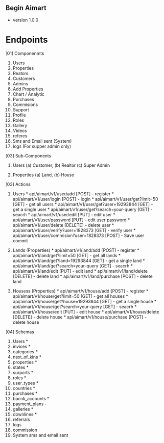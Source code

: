 ## Begin Aimart ##
* version 1.0.0

# Endpoints

[01] Componenmts 

 01. Users
 02. Properties
 03. Reators
 04. Customers 
 05. Admins
 06. Add Properties
 07. Chart / Analytic
 08. Purchases 
 09. Commisions 
 10. Support
 10. Profile
 11. Roles
 12. Gallery
 13. Videos 
 14. referes
 15. Sms and Email sent (System)
 16. logs (For supper admin only)

[03] Sub-Components
  01. Users
       (a) Customer, (b) Realtor (c) Super Admin

  02. Properties
       (a) Land, (b) House

[03] Actions 
 01. Users
    * api/aimart/v1/user/add [POST] - register 
    * api/aimart/v1/user/login [POST] - login
    * api/aimart/v1/user/get?limit=50 [GET] - get all users
    * api/aimart/v1/user/get?user=19293844 [GET] - get a single user
    * api/aimart/v1/user/get?search=your-query [GET] - seacrh
    * api/aimart/v1/user/edit [PUT] - edit user
    * api/aimart/v1/user/password [PUT] - edit user password
    * api/aimart/v1/user/delete [DELETE] - delete user
    * api/aimart/v1/user/verify?user=1828373 [GET] - verify user
    * api/aimart/v1/user/commision?user=1828373 [POST] - Save user commit 

 02. Lands (Properties)
    * api/aimart/v1/land/add [POST] - register 
    * api/aimart/v1/land/get?limit=50 [GET] - get all lands
    * api/aimart/v1/land/get?land=19293844 [GET] - get a single land
    * api/aimart/v1/land/get?search=your-query [GET] - seacrh
    * api/aimart/v1/land/edit [PUT] - edit land
    * api/aimart/v1/land/delete [DELETE] - delete land
    * api/aimart/v1/land/purchase [POST] - delete land

 03. Housess (Properties)
    * api/aimart/v1/house/add [POST] - register 
    * api/aimart/v1/house/get?limit=50 [GET] - get all houses
    * api/aimart/v1/house/get?house=19293844 [GET] - get a single house
    * api/aimart/v1/house/get?search=your-query [GET] - seacrh
    * api/aimart/v1/house/edit [PUT] - edit house
    * api/aimart/v1/house/delete [DELETE] - delete house
    * api/aimart/v1/house/purchase [POST] - delete house


[04] Schemas
   01. Users *
   02. invices *
   03. categories *
   04. next_of_kins *
   05. properties *
   06. states *
   07. surports *
   08. roles *
   09. user_types * 
   10. countries *
   11. purchases *
   12. bacnk_accounts *
   13. payment_plans -
   14. galleries *
   15. downlines *
   16. referrals
   17. logs 
   18. commission
   19. System sms and email sent
     
    
    


